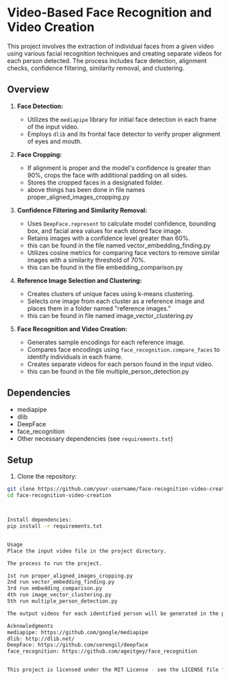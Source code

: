 # Video-Based Face Recognition and Video Creation

This project involves the extraction of individual faces from a given video using various facial recognition techniques and creating separate videos for each person detected. The process includes face detection, alignment checks, confidence filtering, similarity removal, and clustering.

## Overview

1. **Face Detection:**
   - Utilizes the `mediapipe` library for initial face detection in each frame of the input video.
   - Employs `dlib` and its frontal face detector to verify proper alignment of eyes and mouth.

2. **Face Cropping:**
   - If alignment is proper and the model's confidence is greater than 90%, crops the face with additional padding on all sides.
   - Stores the cropped faces in a designated folder.
   - above things has been done in file names proper_aligned_images_cropping.py

3. **Confidence Filtering and Similarity Removal:**
   - Uses `DeepFace.represent` to calculate model confidence, bounding box, and facial area values for each stored face image.
   - Retains images with a confidence level greater than 60%.
   - this can be found in the file named vector_embedding_finding.py
   - Utilizes cosine metrics for comparing face vectors to remove similar images with a similarity threshold of 70%.
   - this can be found in the file embedding_comparison.py

4. **Reference Image Selection and Clustering:**
   - Creates clusters of unique faces using k-means clustering.
   - Selects one image from each cluster as a reference image and places them in a folder named "reference images."
   - this can be found in file named image_vector_clustering.py

5. **Face Recognition and Video Creation:**
   - Generates sample encodings for each reference image.
   - Compares face encodings using `face_recognition.compare_faces` to identify individuals in each frame.
   - Creates separate videos for each person found in the input video.
   - this can be found in the file multiple_person_detection.py
## Dependencies

- mediapipe
- dlib
- DeepFace
- face_recognition
- Other necessary dependencies (see `requirements.txt`)

## Setup

1. Clone the repository:

```bash
git clone https://github.com/your-username/face-recognition-video-creation.git
cd face-recognition-video-creation



Install dependencies:
pip install -r requirements.txt


Usage
Place the input video file in the project directory.

The process to run the project.

1st run proper_aligned_images_cropping.py
2nd run vector_embedding_finding.py
3rd run embedding_comparison.py
4th run image_vector_clustering.py
5th run multiple_person_detection.py

The output videos for each identified person will be generated in the project directory.

Acknowledgments
mediapipe: https://github.com/google/mediapipe
dlib: http://dlib.net/
DeepFace: https://github.com/serengil/deepface
face_recognition: https://github.com/ageitgey/face_recognition


This project is licensed under the MIT License - see the LICENSE file for details.
